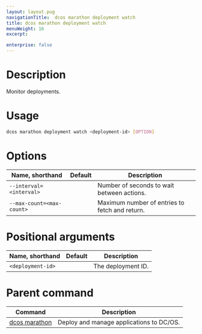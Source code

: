 ```yaml
---
layout: layout.pug
navigationTitle:  dcos marathon deployment watch
title: dcos marathon deployment watch
menuWeight: 16
excerpt:

enterprise: false
---
```


<!-- This source repo for this topic is https://github.com/dcos/dcos-docs -->


# Description
Monitor deployments.

# Usage

```bash
dcos marathon deployment watch <deployment-id> [OPTION]
```

# Options

| Name, shorthand | Default | Description |
|---------|-------------|-------------|
| `--interval=<interval>`   |             | Number of seconds to wait between actions. |
| `--max-count=<max-count>`   |             | Maximum number of entries to fetch and return. |


# Positional arguments

| Name, shorthand | Default | Description |
|---------|-------------|-------------|
| `<deployment-id>`   |             |  The deployment ID. |

# Parent command

| Command | Description |
|---------|-------------|
| [dcos marathon](/1.9/cli/command-reference/dcos-marathon/) | Deploy and manage applications to DC/OS. |

<!-- # Examples -->
